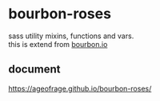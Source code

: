 # bourbon-roses
sass utility mixins, functions and vars.  
this is extend from [bourbon.io](https://www.bourbon.io/) 


## document
https://ageofrage.github.io/bourbon-roses/
